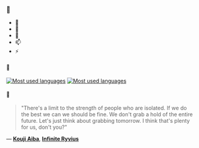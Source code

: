 ### 👋

- 🔭
- 🌱
- 💬
- 📫
- ⚡

#### 🧏

[![Most used languages](https://github-readme-stats-aynah.vercel.app/api/top-langs/?username=aynh&theme=solarized-dark&langs_count=6&layout=compact&hide_title=true)](https://github.com/anuraghazra/github-readme-stats#gh-dark-mode-only)
[![Most used languages](https://github-readme-stats-aynah.vercel.app/api/top-langs/?username=aynh&theme=solarized-light&langs_count=6&layout=compact&hide_title=true)](https://github.com/anuraghazra/github-readme-stats#gh-light-mode-only)

#### 💬

> "There's a limit to the strength of people who are isolated. If we do the best we can we should be fine. We don't grab a hold of the entire future. Let's just think about grabbing tomorrow. I think that's plenty for us, don't you?"

&mdash; [**Kouji Aiba**](https://myanimelist.net/character.php?q=Kouji%20Aiba&cat=character), [**Infinite Ryvius**](https://myanimelist.net/search/all?q=Infinite%20Ryvius&cat=all)
